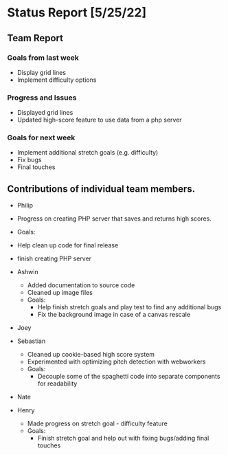 # Status Report [5/25/22]

## Team Report
### Goals from last week
* Display grid lines
* Implement difficulty options

### Progress and Issues
* Displayed grid lines
* Updated high-score feature to use data from a php server

### Goals for next week
* Implement additional stretch goals (e.g. difficulty)
* Fix bugs
* Final touches


## Contributions of individual team members.
* Philip
 * Progress on creating PHP server that saves and returns high scores.
 * Goals:
  * Help clean up code for final release
  * finish creating PHP server 

* Ashwin
  * Added documentation to source code
  * Cleaned up image files 
  * Goals:
    * Help finish stretch goals and play test to find any additional bugs 
    * Fix the background image in case of a canvas rescale

* Joey

* Sebastian
  * Cleaned up cookie-based high score system
  * Experimented with optimizing pitch detection with webworkers
  * Goals:
     * Decouple some of the spaghetti code into separate components for readability

* Nate

* Henry
  * Made progress on stretch goal - difficulty feature
  * Goals:
    * Finish stretch goal and help out with fixing bugs/adding final touches 
